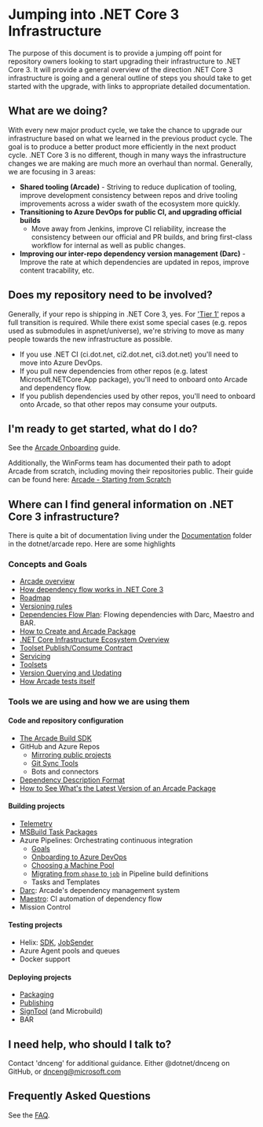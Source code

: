 # Jumping into .NET Core 3 Infrastructure

The purpose of this document is to provide a jumping off point for repository
owners looking to start upgrading their infrastructure to .NET Core 3. It will
provide a general overview of the direction .NET Core 3 infrastructure is going
and a general outline of steps you should take to get started with the upgrade,
with links to appropriate detailed documentation.

## What are we doing?

With every new major product cycle, we take the chance to upgrade our
infrastructure based on what we learned in the previous product cycle. The goal
is to produce a better product more efficiently in the next product cycle.  .NET
Core 3 is no different, though in many ways the infrastructure changes we are
making are much more an overhaul than normal.  Generally, we are focusing in 3
areas:
- **Shared tooling (Arcade)** - Striving to reduce duplication of tooling,
  improve development consistency between repos and drive tooling improvements
  across a wider swath of the ecosystem more quickly.
- **Transitioning to Azure DevOps for public CI, and upgrading official builds**
  - Move away from Jenkins, improve CI reliability, increase the consistency
  between our official and PR builds, and bring first-class workflow for
  internal as well as public changes.
- **Improving our inter-repo dependency version management (Darc)** - Improve
  the rate at which dependencies are updated in repos, improve content
  tracability, etc.

## Does my repository need to be involved?

Generally, if your repo is shipping in .NET Core 3, yes.  For ['Tier
1'](TierOneRepos.md) repos a full transition is required.  While there exist
some special cases (e.g. repos used as submodules in aspnet/universe), we're
striving to move as many people towards the new infrastructure as possible.
- If you use .NET CI (ci.dot.net, ci2.dot.net, ci3.dot.net) you'll need to move
  into Azure DevOps.
- If you pull new dependencies from other repos (e.g. latest
  Microsoft.NETCore.App package), you'll need to onboard onto Arcade and
  dependency flow.
- If you publish dependencies used by other repos, you'll need to onboard onto
  Arcade, so that other repos may consume your outputs.

## I'm ready to get started, what do I do?

See the [Arcade Onboarding](Onboarding.md) guide.

Additionally, the WinForms team has documented their path to adopt Arcade from scratch, including moving their repositories public. Their guide can be found here: [Arcade - Starting from Scratch](https://microsoft.sharepoint.com/:w:/t/MerriesWinFormsandSetup/EdJpqtiLVdtFuS6p10E0o_IBVu2WsETAd4zBf6YdVKsLcQ?rtime=MyHzd7Rx1kg)

## Where can I find general information on .NET Core 3 infrastructure?

There is quite a bit of documentation living under the
[Documentation](../Documentation/) folder in the dotnet/arcade repo.  Here are
some highlights

### Concepts and Goals

- [Arcade overview](Overview.md)
- [How dependency flow works in .NET Core
  3](BranchesChannelsAndSubscriptions.md)
- [Roadmap](CorePackages/PackagesRoadmap.md)
- [Versioning rules](CorePackages/Versioning.md)
- [Dependencies Flow Plan](DependenciesFlowPlan.md): Flowing dependencies with Darc, Maestro and BAR.
- [How to Create and Arcade Package](HowToCreatePackages.md)
- [.NET Core Infrastructure Ecosystem Overview](InfrastructureEcosystemOverview.md)
- [Toolset Publish/Consume Contract](PublishConsumeContract.md)
- [Servicing](Servicing.md)
- [Toolsets](Toolsets.md)
- [Version Querying and Updating](VersionQueryingAndUpdating.md)
- [How Arcade tests itself](Validation/Overview.md)

### Tools we are using and how we are using them

#### Code and repository configuration
  - [The Arcade Build SDK](ArcadeSdk.md)
  - GitHub and Azure Repos
    - [Mirroring public projects](AzureDevOps/internal-mirror.md)
    - [Git Sync Tools](GitSyncTools.md)
    - Bots and connectors
  - [Dependency Description Format](DependencyDescriptionFormat.md)
  - [How to See What's the Latest Version of an Arcade Package](SeePackagesLatestVersion.md)

#### Building projects
  - [Telemetry](CorePackages/Telemetry.md)
  - [MSBuild Task Packages](TaskPackages.md)
  - Azure Pipelines: Orchestrating continuous integration
    - [Goals](AzureDevOps/WritingBuildDefinitions.md)
    - [Onboarding to Azure DevOps](AzureDevOps/AzureDevOpsOnboarding.md)
    - [Choosing a Machine Pool](ChoosingAMachinePool.md)
    - [Migrating from `phase` to `job`](AzureDevOps/PhaseToJobSchemaChange.md) in Pipeline build definitions
    - Tasks and Templates
  - [Darc](Darc.md): Arcade's dependency management system
  - [Maestro](Maestro.md): CI automation of dependency flow
  - Mission Control

#### Testing projects
  - Helix: [SDK](../src/Microsoft.DotNet.Helix/Sdk/Readme.md), [JobSender](../src/Microsoft.DotNet.Helix/Sdk/Readme.md)
  - Azure Agent pools and queues
  - Docker support

#### Deploying projects
  - [Packaging](CorePackages/Packaging.md)
  - [Publishing](CorePackages/Publishing.md)
  - [SignTool](CorePackages/Signing.md) (and Microbuild)
  - BAR


## I need help, who should I talk to?

Contact 'dnceng' for additional guidance.  Either @dotnet/dnceng on GitHub, or
dnceng@microsoft.com

## Frequently Asked Questions

See the [FAQ](FAQ.md).
